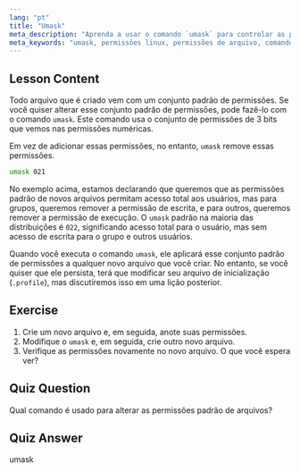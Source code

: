 ```yaml
---
lang: "pt"
title: "Umask"
meta_description: "Aprenda a usar o comando `umask` para controlar as permissões padrão de arquivos no Linux. Entenda as permissões numéricas e gerencie o acesso a novos arquivos facilmente."
meta_keywords: "umask, permissões linux, permissões de arquivo, comandos linux, linux para iniciantes, tutorial linux, permissões padrão"
---
```


## Lesson Content

Todo arquivo que é criado vem com um conjunto padrão de permissões. Se você quiser alterar esse conjunto padrão de permissões, pode fazê-lo com o comando `umask`. Este comando usa o conjunto de permissões de 3 bits que vemos nas permissões numéricas.

Em vez de adicionar essas permissões, no entanto, `umask` remove essas permissões.

```bash
umask 021
```

No exemplo acima, estamos declarando que queremos que as permissões padrão de novos arquivos permitam acesso total aos usuários, mas para grupos, queremos remover a permissão de escrita, e para outros, queremos remover a permissão de execução. O `umask` padrão na maioria das distribuições é `022`, significando acesso total para o usuário, mas sem acesso de escrita para o grupo e outros usuários.

Quando você executa o comando `umask`, ele aplicará esse conjunto padrão de permissões a qualquer novo arquivo que você criar. No entanto, se você quiser que ele persista, terá que modificar seu arquivo de inicialização (`.profile`), mas discutiremos isso em uma lição posterior.

## Exercise

1. Crie um novo arquivo e, em seguida, anote suas permissões.
2. Modifique o `umask` e, em seguida, crie outro novo arquivo.
3. Verifique as permissões novamente no novo arquivo. O que você espera ver?

## Quiz Question

Qual comando é usado para alterar as permissões padrão de arquivos?

## Quiz Answer

umask
